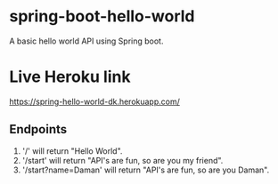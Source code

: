# spring-boot-hello-world
A basic hello world API using Spring boot.

# Live Heroku link

https://spring-hello-world-dk.herokuapp.com/

## Endpoints

1. '/' will return "Hello World".
2. '/start' will return "API's are fun, so are you my friend".
3. '/start?name=Daman' will return "API's are fun, so are you Daman".

